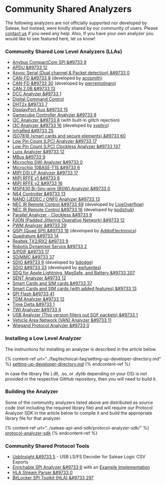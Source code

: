 # Community Shared Analyzers

The following analyzers are not officially supported nor developed by Saleae, but instead, were kindly shared by our community of users. Please [contact us](https://contact.saleae.com/hc/en-us/requests/new) if you need any help. Also, If you have your own analyzer you would like to see featured here, let us know!

### **Community Shared Low Level Analyzers (LLAs)**

* [Anybus CompactCom SPI &#9733 9](https://github.com/hms-networks/AbccSpiAnalyzer)
* [APDU &#9733 12](https://github.com/zwizwa/sl-apdu)
* [Async Serial (Dual channel & Packet detection) &#9733 0](https://github.com/martonmiklos/dual-channel-packetiser-serial-analyzer)
* [CAN-FD &#9733 8](https://github.com/acosmith/Saleae_CAN-FD_Analyser) (developed by [acosmith](https://github.com/acosmith))
* [CAN-FD &#9733 30](https://github.com/pierremolinaro/canfd-plugin-for-saleae-logic-analyzer) (developed by [pierremolinaro](https://github.com/pierremolinaro))
* [CAN 2.0B &#9733 13](https://github.com/pierremolinaro/can20B-plugin-for-saleae-logic-analyzer) 
* [DCC Analyzer &#9733 1](https://github.com/nmradcc/DCCAnalyzer)
* [Digital Command Control](https://www.ejberg.dk/portfolio/saleae-dcc-decoder/)
* [DHT2x &#9733 7](https://github.com/jakeson21/DHT2xProtocolAnalyzer)
* [DisplayPort Aux &#9733 15](https://github.com/Alex-the-Smart/DPAUXAnalyzer)
* [Gamecube Controller Analyzer &#9733 8](https://github.com/jefflongo/GameCubeControllerAnalyzer)
* [I2C Analyzer &#9733 8](https://github.com/argentum-systems/saleae-i2c-analyzer) (with built-in glitch rejection)
* [I3C Analyzer &#9733 16](https://github.com/xyphro/XyphroLabs-I3C-Saleae-Protocol-Analyzer) (developed by [xyphro](https://github.com/xyphro))
* [InfraRed &#9733 25](https://github.com/procule/IRAnalyzer)
* [ISO7816 (smart cards and secure elements) &#9733 60](https://github.com/nezza/ISO7816Analyzer)
* [Low Pin Count (LPC) Analyzer &#9733 17](https://github.com/shuffle2/LpcAnalyzer)
* [Low Pin Count (LPC) Clockless Analyzer &#9733 137](https://github.com/stacksmashing/LPCClocklessAnalyzer)
* [Luos Analyzer &#9733 12](https://github.com/Luos-io/Analyzer)
* [MBus &#9733 9](https://github.com/lab11/MBusAnalzyer)
* [Microchip SWI Analyzer &#9733 0](https://github.com/MicrochipTech/MicrochipSWILowLevelAnalyzer)
* [Microchip 10BASE-T1S &#9733 6](https://github.com/MicrochipTech/oa-tc6-saleae-extension)
* [MIPI DSI LP Analyzer &#9733 17](https://github.com/stawiski/Saleae-MIPI-DSI-LP-Analyzer)
* [MIPI RFFE v1 &#9733 8](https://github.com/alejmrm/RFFEAnalyzer)
* [MIPI RFFE v2 &#9733 16](https://github.com/blargony/RFFEAnalyzer)
* [MSP430 Bi-Spy-wire (BSW) Analyzer &#9733 0](https://github.com/bigjosh/BSWAnalyzer)
* [N64 Controller &#9733 13](https://github.com/lunixbochs/n64-saleae-logic)
* [NAND (JEDEC / ONFI) Analyzer &#9733 13](https://github.com/shuffle2/NandAnalyzer)
* [NEC IR Remote Control &#9733 49](https://github.com/LiveOverflow/NECAnalyzer) (developed by [LiveOverflow](https://github.com/LiveOverflow))
* [NEC IR Remote Control &#9733 16](https://github.com/kodizhuk/Salae-Logic-NEC-Analyzer) (developed by [kodizhuk](https://github.com/kodizhuk))
* [Parallel Analyzer - Clockless &#9733 9](https://github.com/Zweikeks/saleae-logic-SimpleParallelNoClock-Analyzer)
* [PJON (Padded Jittering Operative Network) &#9733 12](https://github.com/aperepel/saleae-pjon-protocol-analyzer)
* [PWM Analyzer &#9733 29](https://github.com/dustin/logic-pwm)
* [QSPI (Quad SPI) &#9733 18](https://github.com/AddioElectronics/QSPI-Analyzer) (developed by [AddioElectronics](https://github.com/AddioElectronics))
* [Quadrature &#9733 14](https://github.com/dirkx/Quadrature-Saleae-Analyser)
* [Realtek TX2/RX2 &#9733 9](https://github.com/pzl/Saleae-Realtek-T-RX2)
* [Robotis Dynamixel Servos &#9733 2](https://github.com/KurtE/SaleaeDynamixelAnalyzer)
* [S/PDIF &#9733 17](https://github.com/pfrench42/saleae\_spdif)
* [SD/MMC &#9733 37](https://github.com/airbus-seclab/sdmmc-analyzer)
* [SDIO &#9733 9](https://github.com/bdodge/SDIOanalyzer) (developed by [bdodge](https://github.com/bdodge))
* [SDIO &#9733 33](https://github.com/ewfuentes/SaleaeSDIOAnalyzer) (developed by [ewfuentes](https://github.com/ewfuentes))
* [SDQ for Apple Lightning, MagSafe, and Battery &#9733 207](https://github.com/nezza/SDQAnalyzer)
* [SENT Analyzer &#9733 12](https://github.com/melexis/SENTAnalyzer)
* [Smart Cards and SIM cards &#9733 37](https://github.com/dirkx/saleae-logic-ISO7816-smartcard-Analyser)
* [Smart Cards and SIM cards (with added features) &#9733 13](https://github.com/watsug/saleae-logic-ISO7816-smartcard-Analyser)
* [SPI Flash &#9733 41](https://github.com/kasjer/saleae\_spiflash)
* [TDM Analyzer &#9733 12](https://github.com/bitswype/saleae\_tdm\_analyer)
* [Time Delta &#9733 1](https://github.com/GrandFatherADI/TimeDelta)
* [TWI Analyzer &#9733 4](https://github.com/szechyjs/TwiAnalyzer)
* [USB Analyzer (This version filters out SOF packets) &#9733 1](https://github.com/jonathangjertsen/usb-analyzer)
* [Vehicle Area Network (VAN) Analyzer &#9733 11](https://github.com/morcibacsi/VanAnalyzer)
* [Wiegand Protocol Analyzer &#9733 0](https://github.com/AndrewTabs1038/Wiegand-Analyzer)

### Installing a Low Level Analyzer

The instructions for installing an analyzer is described in the article below.

{% content-ref url="../faq/technical-faq/setting-up-developer-directory.md" %}
[setting-up-developer-directory.md](../faq/technical-faq/setting-up-developer-directory.md)
{% endcontent-ref %}

In case the library file (.dll, .so, or .dylib depending on your OS) is not provided in the respective GitHub repository, then you will need to build it.

### Building the Analyzer

Some of the community analyzers listed above are distributed as source code (not including the required library file) and will require our Protocol Analyzer SDK in the article below to compile it and build the appropriate library file for that analyzer.

{% content-ref url="../saleae-api-and-sdk/protocol-analyzer-sdk/" %}
[protocol-analyzer-sdk](../saleae-api-and-sdk/protocol-analyzer-sdk/)
{% endcontent-ref %}

### Community Shared Protocol Tools

* [UsbInsight &#9733 5](https://github.com/maehw/UsbInsight) - USB LS/FS Decoder for Saleae Logic CSV Exports
* [Enrichable SPI Analyzer &#9733 6](https://github.com/coddingtonbear/saleae-enrichable-spi-analyzer) with an [Example Implementation](https://github.com/coddingtonbear/saleae-scriptable-spi-analyzer/blob/master/examples/custom\_class.py)
* [HLA Stream Parser &#9733 0](https://github.com/andreobi/HLA_Stream_Parser)
* [BitLocker SPI Toolkit (HLA) &#9733 297](https://github.com/FSecureLABS/bitlocker-spi-toolkit)
